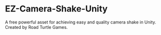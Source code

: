 # EZ-Camera-Shake-Unity
A free powerful asset for achieving easy and quality camera shake in Unity. Created by Road Turtle Games.
